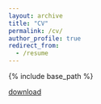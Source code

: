 ```yaml
---
layout: archive
title: "CV"
permalink: /cv/
author_profile: true
redirect_from:
  - /resume
---
```


{% include base_path %}

[download](https://rollingsu.github.io/files/CV-Zhaolong-Su-2025.pdf)
